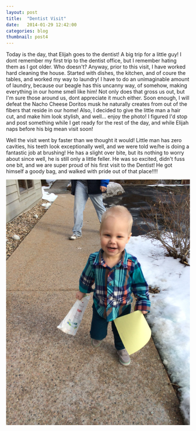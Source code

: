 ```yaml
---
layout: post
title:  "Dentist Visit"
date:   2014-01-29 12:42:00
categories: blog
thumbnail: post4
---
```


Today is the day, that Elijah goes to the dentist! A big trip for a little guy! I dont remember my first trip to the dentist office, but I remember hating them as I got older. Who doesn't? 
Anyway, prior to this visit, I have worked hard cleaning the house. Started with dishes, the kitchen, and of coure the tables, and worked my way to laundry! I have to do an unimaginable amount of laundry, because our beagle has this uncanny way, of somehow, making everything in our home smell like him! Not only does that gross us out, but I'm sure those around us, dont appreciate it much either. Soon enough, I will defeat the Nacho Cheese Doritos musk he naturally creates from out of the fibers that reside in our home! Also, I decided to give the little man a hair cut, and make him look stylish, and well... enjoy the photo! I figured I'd stop and post something while I get ready for the rest of the day, and while Elijah naps before his big mean visit soon!

Well the visit went by faster than we thought it would! Little man has zero cavities, his teeth look exceptionally well, and we were told we/he is doing a fantastic job at brushing! He has a slight over bite, but its nothing to worry about since well, he is still only a little feller. He was so excited, didn't fuss one bit, and we are super proud of his first visit to the Dentist! He got himself a goody bag, and walked with pride out of that place!!!! 


![pic](/img/elidentistpic.jpg)